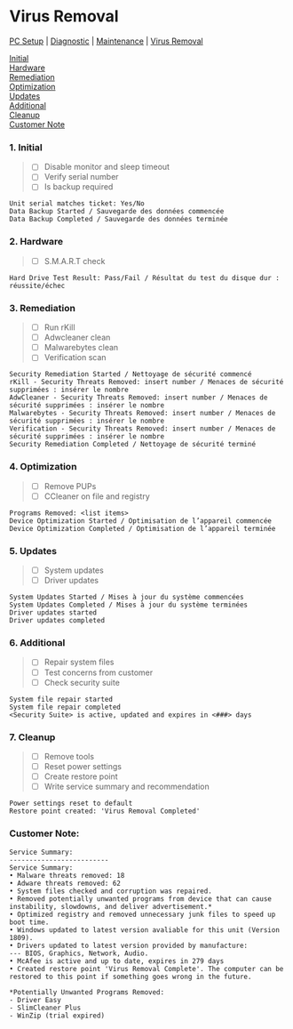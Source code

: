 # Virus Removal

[PC Setup](https://github.com/justinchapdelaine/IT-Resources/blob/master/Documentation/Checklist/PC-Setup.md#pc-setup) | 
[Diagnostic](https://github.com/justinchapdelaine/IT-Resources/blob/master/Documentation/Checklist/PC-Diagnostic.md#pc-diagnostic) | 
[Maintenance](https://github.com/justinchapdelaine/IT-Resources/blob/master/Documentation/Checklist/PC-Maintenance.md#maintenance) | 
[Virus Removal](https://github.com/justinchapdelaine/IT-Resources/blob/master/Documentation/Checklist/PC-Virus-Removal.md#virus-removal) 

[Initial](#1-initial) <br>
[Hardware](#2-hardware) <br>
[Remediation](#3-remediation) <br>
[Optimization](#4-optimization) <br>
[Updates](#5-updates) <br>
[Additional](#6-additional) <br>
[Cleanup](#7-cleanup)<br>
[Customer Note](#customer-note) <br>

### 1. Initial
> - [ ] Disable monitor and sleep timeout
> - [ ] Verify serial number
> - [ ] Is backup required

```
Unit serial matches ticket: Yes/No
Data Backup Started / Sauvegarde des données commencée
Data Backup Completed / Sauvegarde des données terminée
```

### 2. Hardware
> - [ ] S.M.A.R.T check

```
Hard Drive Test Result: Pass/Fail / Résultat du test du disque dur : réussite/échec
```

### 3. Remediation
> - [ ] Run rKill
> - [ ] Adwcleaner clean
> - [ ] Malwarebytes clean
> - [ ] Verification scan

```
Security Remediation Started / Nettoyage de sécurité commencé
rKill - Security Threats Removed: insert number / Menaces de sécurité supprimées : insérer le nombre
AdwCleaner - Security Threats Removed: insert number / Menaces de sécurité supprimées : insérer le nombre
Malwarebytes - Security Threats Removed: insert number / Menaces de sécurité supprimées : insérer le nombre
Verification - Security Threats Removed: insert number / Menaces de sécurité supprimées : insérer le nombre
Security Remediation Completed / Nettoyage de sécurité terminé
```

### 4. Optimization
> - [ ] Remove PUPs
> - [ ] CCleaner on file and registry

```
Programs Removed: <list items>
Device Optimization Started / Optimisation de l’appareil commencée
Device Optimization Completed / Optimisation de l’appareil terminée
```

### 5. Updates
> - [ ] System updates
> - [ ] Driver updates

```
System Updates Started / Mises à jour du système commencées
System Updates Completed / Mises à jour du système terminées
Driver updates started
Driver updates completed
```

### 6. Additional
> - [ ] Repair system files
> - [ ] Test concerns from customer
> - [ ] Check security suite

```
System file repair started
System file repair completed
<Security Suite> is active, updated and expires in <###> days
```

### 7. Cleanup
> - [ ] Remove tools
> - [ ] Reset power settings
> - [ ] Create restore point
> - [ ] Write service summary and recommendation

```
Power settings reset to default
Restore point created: 'Virus Removal Completed'
```
### Customer Note:
```
Service Summary:
-------------------------
Service Summary:
• Malware threats removed: 18
• Adware threats removed: 62
• System files checked and corruption was repaired.
• Removed potentially unwanted programs from device that can cause instability, slowdowns, and deliver advertisement.*
• Optimized registry and removed unnecessary junk files to speed up boot time.
• Windows updated to latest version avaliable for this unit (Version 1809).
• Drivers updated to latest version provided by manufacture:
--- BIOS, Graphics, Network, Audio.
• McAfee is active and up to date, expires in 279 days
• Created restore point 'Virus Removal Complete'. The computer can be restored to this point if something goes wrong in the future.

*Potentially Unwanted Programs Removed:
- Driver Easy
- SlimCleaner Plus
- WinZip (trial expired)
```
